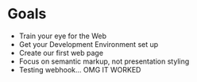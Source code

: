 # Goals

* Train your eye for the Web
* Get your Development Environment set up
* Create our first web page
* Focus on semantic markup, not presentation styling
* Testing webhook... OMG IT WORKED
